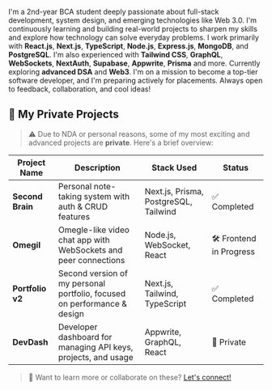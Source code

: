 I'm a 2nd-year BCA student deeply passionate about full-stack development, system design, and emerging technologies like Web 3.0. I'm continuously learning and building real-world projects to sharpen my skills and explore how technology can solve everyday problems.
I work primarily with **React.js**, **Next.js**, **TypeScript**, **Node.js**, **Express.js**, **MongoDB**, and **PostgreSQL**. I'm also experienced with **Tailwind CSS**, **GraphQL**, **WebSockets**, **NextAuth**, **Supabase**, **Appwrite**, **Prisma** and more. Currently exploring **advanced DSA** and **Web3**.
I'm on a mission to become a top-tier software developer, and I'm preparing actively for placements. Always open to feedback, collaboration, and cool ideas!

## 📂 My Private Projects

> ⚠️ Due to NDA or personal reasons, some of my most exciting and advanced projects are **private**. Here's a brief overview:

| Project Name       | Description                                                              | Stack Used                            | Status     |
|--------------------|---------------------------------------------------------------------------|----------------------------------------|------------|
| **Second Brain**   | Personal note-taking system with auth & CRUD features                    | Next.js, Prisma, PostgreSQL, Tailwind | ✅ Completed |
| **Omegil**         | Omegle-like video chat app with WebSockets and peer connections          | Node.js, WebSocket, React              | 🛠️ Frontend in Progress |
| **Portfolio v2**   | Second version of my personal portfolio, focused on performance & design | Next.js, Tailwind, TypeScript         | ✅ Completed |
| **DevDash**        | Developer dashboard for managing API keys, projects, and usage           | Appwrite, GraphQL, React               | 🔐 Private |

> 🧠 Want to learn more or collaborate on these? [Let's connect!](mailto:your-email@example.com)


